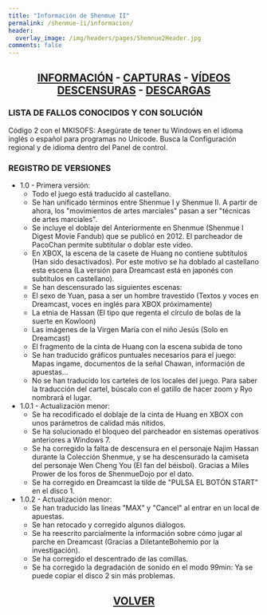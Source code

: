 ```yaml
---
title: "Información de Shenmue II"
permalink: /shenmue-ii/informacion/
header:
  overlay_image: /img/headers/pages/Shemnue2Header.jpg
comments: false
---
```

<h2 style="text-align: center;"><strong><a href="/shenmue-ii/informacion/">INFORMACIÓN</a> - <a href="/shenmue-ii/capturas/">CAPTURAS</a> - <a href="/shenmue-ii/videos/">VÍDEOS</a><br>  
<a href="/shenmue-ii/descensuras/">DESCENSURAS</a> - <a href="/shenmue-ii/descargar/">DESCARGAS</a></strong></h2>

### LISTA DE FALLOS CONOCIDOS Y CON SOLUCIÓN
Código 2 con el MKISOFS: Asegúrate de tener tu Windows en el idioma inglés o español para programas no Unicode. Busca la Configuración regional y de idioma dentro del Panel de control.

### REGISTRO DE VERSIONES

* 1.0 - Primera versión:
  - Todo el juego está traducido al castellano.  
  - Se han unificado términos entre Shenmue I y Shenmue II. A partir de ahora, los "movimientos de artes marciales" pasan a ser "técnicas de artes marciales".  
  - Se incluye el doblaje del Anteriormente en Shenmue (Shenmue I Digest Movie Fandub) que se publicó en 2012. El parcheador de PacoChan permite subtitular o doblar este vídeo.  
  - En XBOX, la escena de la casete de Huang no contiene subtítulos (Han sido desactivados). Por este motivo se ha doblado al castellano esta escena (La versión para Dreamcast está en japonés con subtítulos en castellano).  
  - Se han descensurado las siguientes escenas:  
  - El sexo de Yuan, pasa a ser un hombre travestido (Textos y voces en Dreamcast, voces en inglés para XBOX próximamente)  
  - La etnia de Hassan (El tipo que regenta el círculo de bolas de la suerte en Kowloon)  
  - Las imágenes de la Virgen María con el niño Jesús (Solo en Dreamcast)  
  - El fragmento de la cinta de Huang con la escena subida de tono  
  - Se han traducido gráficos puntuales necesarios para el juego: Mapas ingame, documentos de la señal Chawan, información de apuestas...  
  - No se han traducido los carteles de los locales del juego. Para saber la traducción del cartel, búscalo con el gatillo de hacer zoom y Ryo nombrará el lugar.
* 1.0.1 - Actualización menor:
  - Se ha recodificado el doblaje de la cinta de Huang en XBOX con unos parámetros de calidad más nítidos.  
  - Se ha solucionado el bloqueo del parcheador en sistemas operativos anteriores a Windows 7.  
  - Se ha corregido la falta de descensura en el personaje Najim Hassan durante la Colección Shenmue, y se ha descensurado la camiseta del personaje Wen Cheng You (El fan del béisbol). Gracias a Miles Prower de los foros de ShenmueDojo por el dato.  
  - Se ha corregido en Dreamcast la tilde de "PULSA EL BOTÓN START" en el disco 1.
* 1.0.2 - Actualización menor:
  - Se han traducido las líneas "MAX" y "Cancel" al entrar en un local de apuestas.
  - Se han retocado y corregido algunos diálogos.
  - Se ha reescrito parcialmente la información sobre cómo jugar al parche en Dreamcast (Gracias a DiletanteBohemio por la investigación).
  - Se ha corregido el descentrado de las comillas.
  - Se ha corregido la degradación de sonido en el modo 99min: Ya se puede copiar el disco 2 sin más problemas.

<h2 style="text-align: center;"><strong><a href="/shenmue-ii/">VOLVER</a></strong></h2>


